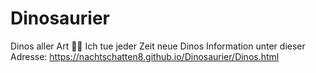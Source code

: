 # Dinosaurier
Dinos aller Art 🦕️🦖️
Ich tue jeder Zeit neue Dinos Information unter dieser Adresse:
https://nachtschatten8.github.io/Dinosaurier/Dinos.html
